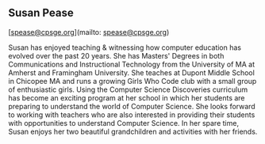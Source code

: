## Susan Pease

[spease@cpsge.org](mailto: spease@cpsge.org)

Susan has enjoyed teaching & witnessing how computer education has evolved over the past 20 years. She has Masters' Degrees in both Communications and Instructional Technology from the University of MA at Amherst and Framingham University.  She teaches at  Dupont Middle School in Chicopee MA and runs a growing Girls Who Code club with a small group of enthusiastic girls.   Using the Computer Science Discoveries curriculum has become an exciting program at her school in which her students are preparing to understand the world of Computer Science.  She looks forward to working with teachers who are also interested in providing their students with opportunities to understand Computer Science.  In her spare time, Susan enjoys her two beautiful  grandchildren and activities with her friends.
